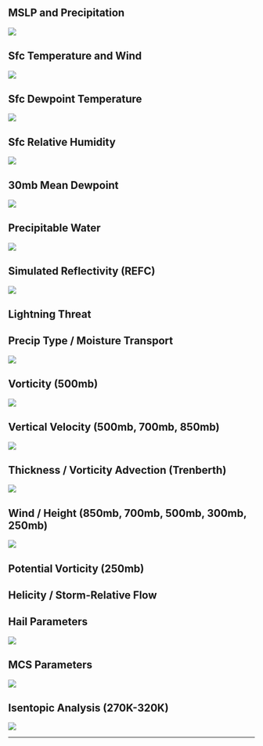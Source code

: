 
## MSLP and Precipitation

![](../images/screenCapture-2016.04.04.13.43.40-20160402_120000.png)

## Sfc Temperature and Wind

![](../images/screenCapture-2016.04.04.13.35.35-20160404_000000.png)

## Sfc Dewpoint Temperature

![](../images/screenCapture-2016.04.04.13.35.51-20160404_000000.png)

## Sfc Relative Humidity

![](../images/screenCapture-2016.04.04.13.36.06-20160403_150000.png)

## 30mb Mean Dewpoint

![](../images/screenCapture-2016.04.04.13.36.14-20160404_000000.png)

## Precipitable Water

![](../images/screenCapture-2016.04.04.13.36.20-20160404_000000.png)

## Simulated Reflectivity (REFC)

![](../images/screenCapture-2016.04.04.13.36.45-20160331_120000.png)

## Lightning Threat


## Precip Type / Moisture Transport

![](../images/screenCapture-2016.04.04.13.36.56-20160404_000000.png)

## Vorticity (500mb)

![](../images/screenCapture-2016.04.04.13.37.03-20160404_000000.png)

## Vertical Velocity (500mb, 700mb, 850mb)

![](../images/screenCapture-2016.04.04.13.37.10-20160404_000000.png)

## Thickness / Vorticity Advection (Trenberth)

![](../images/screenCapture-2016.04.04.13.37.27-20160404_000000.png)

## Wind / Height (850mb, 700mb, 500mb, 300mb, 250mb)

![](../images/screenCapture-2016.04.04.13.37.34-20160404_000000.png)

## Potential Vorticity (250mb)

## Helicity / Storm-Relative Flow


## Hail Parameters

![](../images/screenCapture-2016.04.04.13.37.56-20160331_150000.png)

## MCS Parameters

![](../images/screenCapture-2016.04.04.13.38.36-20160331_150000.png)

## Isentopic Analysis (270K-320K)

![](../images/screenCapture-2016.04.04.13.41.26-20160404_000000.png)

---
